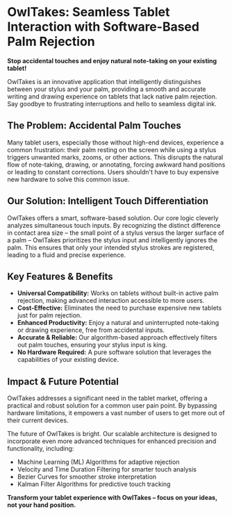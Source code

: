 # OwlTakes: Seamless Tablet Interaction with Software-Based Palm Rejection

**Stop accidental touches and enjoy natural note-taking on your existing tablet!**

OwlTakes is an innovative application that intelligently distinguishes between your stylus and your palm, providing a smooth and accurate writing and drawing experience on tablets that lack native palm rejection. Say goodbye to frustrating interruptions and hello to seamless digital ink.

## The Problem: Accidental Palm Touches

Many tablet users, especially those without high-end devices, experience a common frustration: their palm resting on the screen while using a stylus triggers unwanted marks, zooms, or other actions. This disrupts the natural flow of note-taking, drawing, or annotating, forcing awkward hand positions or leading to constant corrections. Users shouldn't have to buy expensive new hardware to solve this common issue.

## Our Solution: Intelligent Touch Differentiation

OwlTakes offers a smart, software-based solution. Our core logic cleverly analyzes simultaneous touch inputs. By recognizing the distinct difference in contact area size – the small point of a stylus versus the larger surface of a palm – OwlTakes prioritizes the stylus input and intelligently ignores the palm. This ensures that only your intended stylus strokes are registered, leading to a fluid and precise experience.

## Key Features & Benefits

* **Universal Compatibility:** Works on tablets without built-in active palm rejection, making advanced interaction accessible to more users.
* **Cost-Effective:** Eliminates the need to purchase expensive new tablets just for palm rejection.
* **Enhanced Productivity:** Enjoy a natural and uninterrupted note-taking or drawing experience, free from accidental inputs.
* **Accurate & Reliable:** Our algorithm-based approach effectively filters out palm touches, ensuring your stylus input is king.
* **No Hardware Required:** A pure software solution that leverages the capabilities of your existing device.

## Impact & Future Potential

OwlTakes addresses a significant need in the tablet market, offering a practical and robust solution for a common user pain point. By bypassing hardware limitations, it empowers a vast number of users to get more out of their current devices.

The future of OwlTakes is bright. Our scalable architecture is designed to incorporate even more advanced techniques for enhanced precision and functionality, including:

* Machine Learning (ML) Algorithms for adaptive rejection
* Velocity and Time Duration Filtering for smarter touch analysis
* Bezier Curves for smoother stroke interpretation
* Kalman Filter Algorithms for predictive touch tracking

**Transform your tablet experience with OwlTakes – focus on your ideas, not your hand position.**
